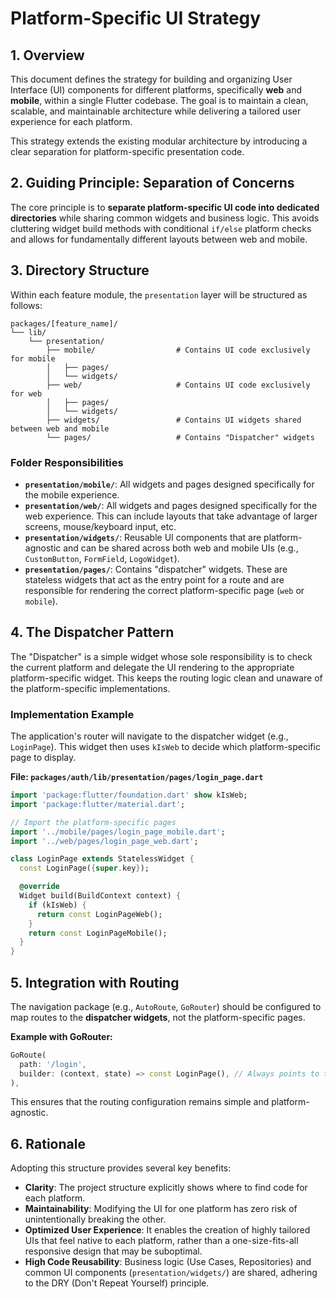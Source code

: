 # Platform-Specific UI Strategy

## 1. Overview

This document defines the strategy for building and organizing User Interface (UI) components for different platforms, specifically **web** and **mobile**, within a single Flutter codebase. The goal is to maintain a clean, scalable, and maintainable architecture while delivering a tailored user experience for each platform.

This strategy extends the existing modular architecture by introducing a clear separation for platform-specific presentation code.

## 2. Guiding Principle: Separation of Concerns

The core principle is to **separate platform-specific UI code into dedicated directories** while sharing common widgets and business logic. This avoids cluttering widget build methods with conditional `if/else` platform checks and allows for fundamentally different layouts between web and mobile.

## 3. Directory Structure

Within each feature module, the `presentation` layer will be structured as follows:

```
packages/[feature_name]/
└── lib/
    └── presentation/
        ├── mobile/                  # Contains UI code exclusively for mobile
        │   ├── pages/
        │   └── widgets/
        ├── web/                     # Contains UI code exclusively for web
        │   ├── pages/
        │   └── widgets/
        ├── widgets/                 # Contains UI widgets shared between web and mobile
        └── pages/                   # Contains "Dispatcher" widgets
```

### Folder Responsibilities

* **`presentation/mobile/`**: All widgets and pages designed specifically for the mobile experience.
* **`presentation/web/`**: All widgets and pages designed specifically for the web experience. This can include layouts that take advantage of larger screens, mouse/keyboard input, etc.
* **`presentation/widgets/`**: Reusable UI components that are platform-agnostic and can be shared across both web and mobile UIs (e.g., `CustomButton`, `FormField`, `LogoWidget`).
* **`presentation/pages/`**: Contains "dispatcher" widgets. These are stateless widgets that act as the entry point for a route and are responsible for rendering the correct platform-specific page (`web` or `mobile`).

## 4. The Dispatcher Pattern

The "Dispatcher" is a simple widget whose sole responsibility is to check the current platform and delegate the UI rendering to the appropriate platform-specific widget. This keeps the routing logic clean and unaware of the platform-specific implementations.

### Implementation Example

The application's router will navigate to the dispatcher widget (e.g., `LoginPage`). This widget then uses `kIsWeb` to decide which platform-specific page to display.

**File: `packages/auth/lib/presentation/pages/login_page.dart`**

```dart
import 'package:flutter/foundation.dart' show kIsWeb;
import 'package:flutter/material.dart';

// Import the platform-specific pages
import '../mobile/pages/login_page_mobile.dart';
import '../web/pages/login_page_web.dart';

class LoginPage extends StatelessWidget {
  const LoginPage({super.key});

  @override
  Widget build(BuildContext context) {
    if (kIsWeb) {
      return const LoginPageWeb();
    }
    return const LoginPageMobile();
  }
}
```

## 5. Integration with Routing

The navigation package (e.g., `AutoRoute`, `GoRouter`) should be configured to map routes to the **dispatcher widgets**, not the platform-specific pages.

**Example with GoRouter:**

```dart
GoRoute(
  path: '/login',
  builder: (context, state) => const LoginPage(), // Always points to the dispatcher
),
```

This ensures that the routing configuration remains simple and platform-agnostic.

## 6. Rationale

Adopting this structure provides several key benefits:

* **Clarity**: The project structure explicitly shows where to find code for each platform.
* **Maintainability**: Modifying the UI for one platform has zero risk of unintentionally breaking the other.
* **Optimized User Experience**: It enables the creation of highly tailored UIs that feel native to each platform, rather than a one-size-fits-all responsive design that may be suboptimal.
* **High Code Reusability**: Business logic (Use Cases, Repositories) and common UI components (`presentation/widgets/`) are shared, adhering to the DRY (Don't Repeat Yourself) principle.